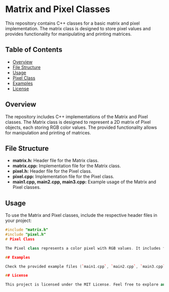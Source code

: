 # Matrix and Pixel Classes

This repository contains C++ classes for a basic matrix and pixel implementation. The matrix class is designed to store pixel values and provides functionality for manipulating and printing matrices.

## Table of Contents

- [Overview](#overview)
- [File Structure](#file-structure)
- [Usage](#usage)
- [Pixel Class](#pixel-class)
- [Examples](#examples)
- [License](#license)

## Overview

The repository includes C++ implementations of the Matrix and Pixel classes. The Matrix class is designed to represent a 2D matrix of Pixel objects, each storing RGB color values. The provided functionality allows for manipulation and printing of matrices.

## File Structure

- **matrix.h:** Header file for the Matrix class.
- **matrix.cpp:** Implementation file for the Matrix class.
- **pixel.h:** Header file for the Pixel class.
- **pixel.cpp:** Implementation file for the Pixel class.
- **main1.cpp, main2.cpp, main3.cpp:** Example usage of the Matrix and Pixel classes.

## Usage

To use the Matrix and Pixel classes, include the respective header files in your project:

```cpp
#include "matrix.h"
#include "pixel.h"
# Pixel Class

The Pixel class represents a color pixel with RGB values. It includes functionality for checking and setting RGB values.

## Examples

Check the provided example files (`main1.cpp`, `main2.cpp`, `main3.cpp`) for detailed usage examples of the Matrix and Pixel classes.

## License

This project is licensed under the MIT License. Feel free to explore and adapt the code for your own projects! If you encounter any issues or have suggestions for improvement, please open an issue.
